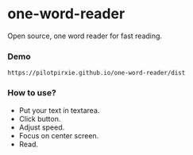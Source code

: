 # one-word-reader
Open source, one word reader for fast reading.

### Demo
```
https://pilotpirxie.github.io/one-word-reader/dist
```

### How to use?
* Put your text in textarea.
* Click button.
* Adjust speed.
* Focus on center screen.
* Read.
